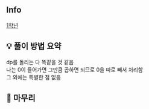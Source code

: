 ## Info
[1학년](https://www.acmicpc.net/problem/5557)

## 💡 풀이 방법 요약
dp를 돌리는 다 똑같을 것 같음  
나는 0이 들어가면 그만큼 곱하면 되므로 0을 따로 빼서 처리함  
그 외에는 특별한 점 없음
## 🙂 마무리

